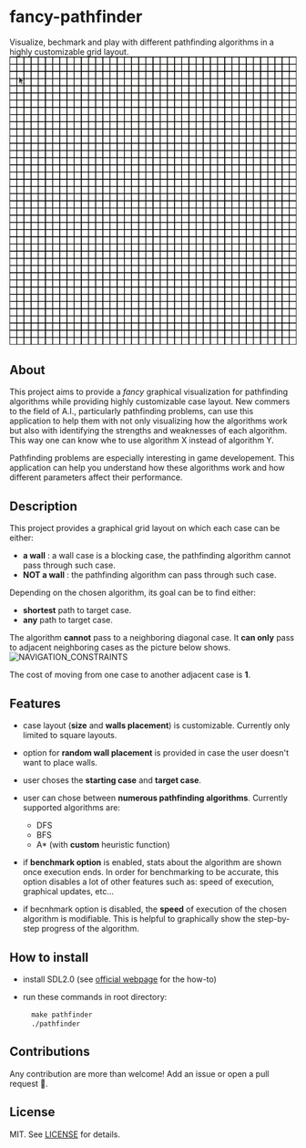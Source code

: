 # fancy-pathfinder
Visualize, bechmark and play with different pathfinding algorithms in a highly customizable grid layout.
![GAMEPLAY_GIF][gameplay_gif]

## About
This project aims to provide a _fancy_ graphical visualization for pathfinding algorithms while providing highly customizable case layout.
New commers to the field of A.I., particularly pathfinding problems, can use this application to help them with not only visualizing
how the algorithms work but also with identifying the strengths and weaknesses of each algorithm. This way one can know whe to use algorithm
X instead of algorithm Y.

Pathfinding problems are especially interesting in game developement. This application can help you understand how these algorithms work and how
different parameters affect their performance. 

## Description
This project provides a graphical grid layout on which each case can be either:
- __a wall__ : a wall case is a blocking case, the pathfinding algorithm cannot pass through such case.
- __NOT a wall__ : the pathfinding algorithm can pass through such case.

Depending on the chosen algorithm, its goal can be to find either:
- __shortest__ path to target case.
- __any__ path to target case.

The algorithm __cannot__ pass to a neighboring diagonal case. It __can only__ pass to adjacent neighboring cases as the picture below shows.
![NAVIGATION_CONSTRAINTS][navigation_constraints]

The cost of moving from one case to another adjacent case is __1__.

## Features
- case layout (__size__ and __walls placement__) is customizable. Currently only limited to square layouts.
- option for __random wall placement__ is provided in case the user doesn't want to place walls.
- user choses the __starting case__ and __target case__.
- user can chose between __numerous pathfinding algorithms__. Currently supported algorithms are:
  - DFS
  - BFS
  - A* (with __custom__ heuristic function)
 
- if __benchmark option__ is enabled, stats about the algorithm are shown once execution ends.
In order for benchmarking to be accurate, this option disables a lot of other features such as: speed of execution, graphical updates, etc...
- if becnhmark option is disabled, the __speed__ of execution of the chosen algorithm is modifiable.
This is helpful to graphically show the step-by-step progress of the algorithm.

## How to install
- install SDL2.0 (see [official webpage](https://www.libsdl.org/download-2.0.php) for the how-to)
- run these commands in root directory:

        make pathfinder
        ./pathfinder

## Contributions
Any contribution are more than welcome! Add an issue or open a pull request 🙂.

## License
MIT. See [LICENSE](https://github.com/walcht/fancy-pathfinder/blob/master/LICENSE.txt) for details.

[navigation_constraints]: images/navigation_constraints.png
[gameplay_gif]: gifs/gameplay_gif.gif
